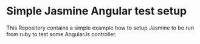 # Simple Jasmine Angular test setup

This Repository contains a simple example how to setup Jasmine to be run from ruby to test 
some AngularJs controller.
